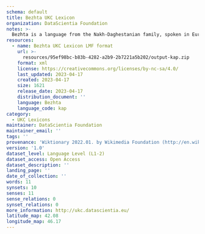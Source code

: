 ```yaml
---
schema: default
title: Bezhta UKC Lexicon
organization: DataScientia Foundation
notes: >-
  Bezhta is a language from the Nakh-Daghestanian family, spoken in Eurasia. The UKC Lexicon of Bezhta is represented as a lexico-semantic network. It consists of words, word senses, synsets, as well as sense-level and synset-level relationships.
resources:
  - name: Bezhta UKC Lexicon LMF format
    url: >-
      resources/95ef98bc-b83b-4282-a2b9-2b7221a5b202/output-kap.zip
    format: xml
    license: https://creativecommons.org/licenses/by-nc-sa/4.0/
    last_updated: 2023-04-17
    created: 2023-04-17
    size: 1621
    release_date: 2023-04-17
    distribution_document: ''
    language: Bezhta
    language_code: kap
category:
  - UKC Lexicons
maintainer: DataScientia Foundation
maintainer_email: ''
tags: ''
provenance: 'Wiktionary 2022.01. by Wikimedia Foundation (http://en.wiktionary.org); CogNet 2.1 by Khuyagbaatar Batsuren, National University of Mongolia (http://cognet.ukc.disi.unitn.it); Princeton WordNet 2.1 by Princeton University (https://wordnet.princeton.edu)'
version: '1.0'
dataset_level: Language Level (L1-2)
dataset_access: Open Access
dataset_description: ''
landing_page: ''
date_of_collection: ''
words: 11
synsets: 10
senses: 11
sense_relations: 0
synset_relations: 0
more_information: http://ukc.datascientia.eu/
latitude_map: 42.08
longitude_map: 46.17
---
```

